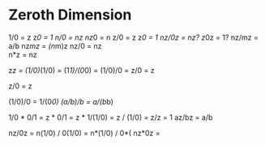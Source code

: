 # Zeroth Dimension

1/0 	= z		  z*0	= 1
n/0 	= nz		nz*0	= n
z/0 	= z		  z*0	= 1
nz/0z	= nz?		z*0z	= 1?
nz/mz	= a/b		nz*mz	= (n*m)z
nz/0	= nz		
n*z   = nz

z*z = (1/0)*(1/0) = (1*1)/(0*0) = (1/0)/0 = z/0 = z

z/0 = z

(1/0)/0 = 1/(0*0)
(a/b)/b = a/(b*b)


1/0 * 0/1 = z * 0/1 = z * 1/(1/0) = z / (1/0) = z/z = 1
az/bz = a/b


nz/0z = n(1/0) / 0(1/0) = n*(1/0) / 0*(
nz*0z =
